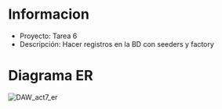 # Informacion 
- Proyecto: Tarea 6
- Descripción: Hacer registros en la BD con seeders y factory
# Diagrama ER
![DAW_act7_er](https://user-images.githubusercontent.com/105032591/223000522-7e30efba-62a1-42f5-b408-b9c06786841d.jpeg)

